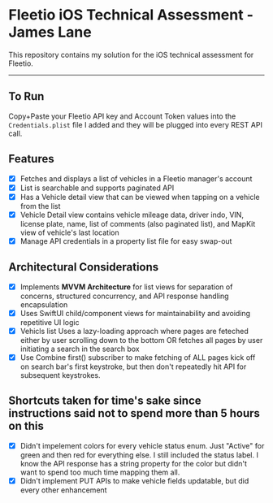 # Fleetio iOS Technical Assessment - James Lane

This repository contains my solution for the iOS technical assessment for Fleetio.

---

## To Run

Copy+Paste your Fleetio API key and Account Token values into the `Credentials.plist` file I added and they will be plugged into every REST API call.

## Features

- [x] Fetches and displays a list of vehicles in a Fleetio manager's account
- [x] List is searchable and supports paginated API
- [X] Has a Vehicle detail view that can be viewed when tapping on a vehicle from the list
- [X] Vehicle Detail view contains vehicle mileage data, driver indo, VIN, license plate, name, list of comments (also paginated list), and MapKit view of vehicle's last location
- [X] Manage API credentials in a property list file for easy swap-out

## Architectural Considerations
- [x] Implements **MVVM Architecture** for list views for separation of concerns, structured concurrency, and API response handling encapsulation
- [x] Uses SwiftUI child/component views for maintainability and avoiding repetitive UI logic
- [X] Vehicls list Uses a lazy-loading approach where pages are feteched either by user scrolling down to the bottom OR fetches all pages by user initiating a search in the search box
- [X] Use Combine first() subscriber to make fetching of ALL pages kick off on search bar's first keystroke, but then don't repeatedly hit API for subsequent keystrokes.

## Shortcuts taken for time's sake since instructions said not to spend more than 5 hours on this

- [x] Didn't impelement colors for every vehicle status enum. Just "Active" for green and then red for everything else. I still included the status label. I know the API response has a string property for the color but didn't want to spend too much time mapping them all.
- [x] Didn't implement PUT APIs to make vehicle fields updatable, but did every other enhancement

